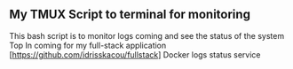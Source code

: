 ## My TMUX Script to terminal for monitoring 
This bash script is to monitor logs coming and see the status of the system 
Top
In coming for my full-stack application [https://github.com/idrisskacou/fullstack] 
Docker logs 
    status 
    service
